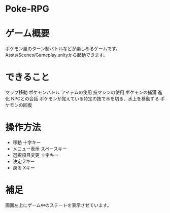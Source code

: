 # Poke-RPG
# ゲーム概要
ポケモン風のターン制バトルなどが楽しめるゲームです。
Assts/Scenes/Gameplay.unityから起動できます。

# できること
マップ移動
ポケモンバトル
アイテムの使用
技マシンの使用
ポケモンの捕獲
進化
NPCとの会話
ポケモンが覚えている特定の技で木を切る、水上を移動する
ポケモンの回復


# 操作方法
* 移動
十字キー
* メニュー表示
スペースキー
* 選択項目変更
十字キー
* 決定
Zキー
* 戻る
Xキー

# 補足
画面左上にゲーム中のステートを表示させています。
